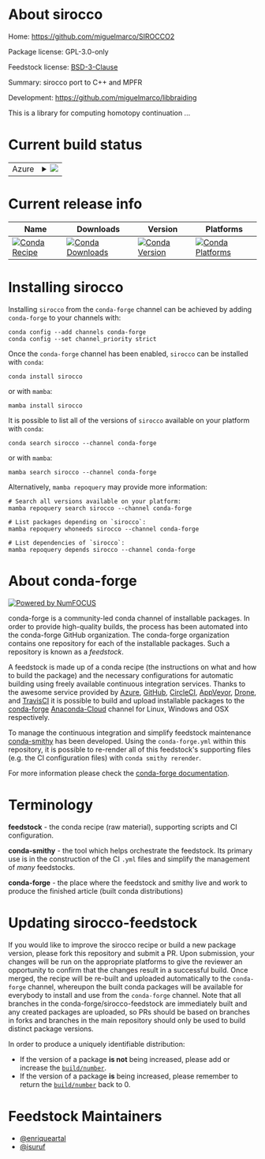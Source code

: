 About sirocco
=============

Home: https://github.com/miguelmarco/SIROCCO2

Package license: GPL-3.0-only

Feedstock license: [BSD-3-Clause](https://github.com/conda-forge/sirocco-feedstock/blob/main/LICENSE.txt)

Summary: sirocco port to C++ and MPFR

Development: https://github.com/miguelmarco/libbraiding

This is a library for computing homotopy continuation ...

Current build status
====================


<table>
    
  <tr>
    <td>Azure</td>
    <td>
      <details>
        <summary>
          <a href="https://dev.azure.com/conda-forge/feedstock-builds/_build/latest?definitionId=16872&branchName=main">
            <img src="https://dev.azure.com/conda-forge/feedstock-builds/_apis/build/status/sirocco-feedstock?branchName=main">
          </a>
        </summary>
        <table>
          <thead><tr><th>Variant</th><th>Status</th></tr></thead>
          <tbody><tr>
              <td>linux_64</td>
              <td>
                <a href="https://dev.azure.com/conda-forge/feedstock-builds/_build/latest?definitionId=16872&branchName=main">
                  <img src="https://dev.azure.com/conda-forge/feedstock-builds/_apis/build/status/sirocco-feedstock?branchName=main&jobName=linux&configuration=linux_64_" alt="variant">
                </a>
              </td>
            </tr><tr>
              <td>osx_64</td>
              <td>
                <a href="https://dev.azure.com/conda-forge/feedstock-builds/_build/latest?definitionId=16872&branchName=main">
                  <img src="https://dev.azure.com/conda-forge/feedstock-builds/_apis/build/status/sirocco-feedstock?branchName=main&jobName=osx&configuration=osx_64_" alt="variant">
                </a>
              </td>
            </tr>
          </tbody>
        </table>
      </details>
    </td>
  </tr>
</table>

Current release info
====================

| Name | Downloads | Version | Platforms |
| --- | --- | --- | --- |
| [![Conda Recipe](https://img.shields.io/badge/recipe-sirocco-green.svg)](https://anaconda.org/conda-forge/sirocco) | [![Conda Downloads](https://img.shields.io/conda/dn/conda-forge/sirocco.svg)](https://anaconda.org/conda-forge/sirocco) | [![Conda Version](https://img.shields.io/conda/vn/conda-forge/sirocco.svg)](https://anaconda.org/conda-forge/sirocco) | [![Conda Platforms](https://img.shields.io/conda/pn/conda-forge/sirocco.svg)](https://anaconda.org/conda-forge/sirocco) |

Installing sirocco
==================

Installing `sirocco` from the `conda-forge` channel can be achieved by adding `conda-forge` to your channels with:

```
conda config --add channels conda-forge
conda config --set channel_priority strict
```

Once the `conda-forge` channel has been enabled, `sirocco` can be installed with `conda`:

```
conda install sirocco
```

or with `mamba`:

```
mamba install sirocco
```

It is possible to list all of the versions of `sirocco` available on your platform with `conda`:

```
conda search sirocco --channel conda-forge
```

or with `mamba`:

```
mamba search sirocco --channel conda-forge
```

Alternatively, `mamba repoquery` may provide more information:

```
# Search all versions available on your platform:
mamba repoquery search sirocco --channel conda-forge

# List packages depending on `sirocco`:
mamba repoquery whoneeds sirocco --channel conda-forge

# List dependencies of `sirocco`:
mamba repoquery depends sirocco --channel conda-forge
```


About conda-forge
=================

[![Powered by
NumFOCUS](https://img.shields.io/badge/powered%20by-NumFOCUS-orange.svg?style=flat&colorA=E1523D&colorB=007D8A)](https://numfocus.org)

conda-forge is a community-led conda channel of installable packages.
In order to provide high-quality builds, the process has been automated into the
conda-forge GitHub organization. The conda-forge organization contains one repository
for each of the installable packages. Such a repository is known as a *feedstock*.

A feedstock is made up of a conda recipe (the instructions on what and how to build
the package) and the necessary configurations for automatic building using freely
available continuous integration services. Thanks to the awesome service provided by
[Azure](https://azure.microsoft.com/en-us/services/devops/), [GitHub](https://github.com/),
[CircleCI](https://circleci.com/), [AppVeyor](https://www.appveyor.com/),
[Drone](https://cloud.drone.io/welcome), and [TravisCI](https://travis-ci.com/)
it is possible to build and upload installable packages to the
[conda-forge](https://anaconda.org/conda-forge) [Anaconda-Cloud](https://anaconda.org/)
channel for Linux, Windows and OSX respectively.

To manage the continuous integration and simplify feedstock maintenance
[conda-smithy](https://github.com/conda-forge/conda-smithy) has been developed.
Using the ``conda-forge.yml`` within this repository, it is possible to re-render all of
this feedstock's supporting files (e.g. the CI configuration files) with ``conda smithy rerender``.

For more information please check the [conda-forge documentation](https://conda-forge.org/docs/).

Terminology
===========

**feedstock** - the conda recipe (raw material), supporting scripts and CI configuration.

**conda-smithy** - the tool which helps orchestrate the feedstock.
                   Its primary use is in the construction of the CI ``.yml`` files
                   and simplify the management of *many* feedstocks.

**conda-forge** - the place where the feedstock and smithy live and work to
                  produce the finished article (built conda distributions)


Updating sirocco-feedstock
==========================

If you would like to improve the sirocco recipe or build a new
package version, please fork this repository and submit a PR. Upon submission,
your changes will be run on the appropriate platforms to give the reviewer an
opportunity to confirm that the changes result in a successful build. Once
merged, the recipe will be re-built and uploaded automatically to the
`conda-forge` channel, whereupon the built conda packages will be available for
everybody to install and use from the `conda-forge` channel.
Note that all branches in the conda-forge/sirocco-feedstock are
immediately built and any created packages are uploaded, so PRs should be based
on branches in forks and branches in the main repository should only be used to
build distinct package versions.

In order to produce a uniquely identifiable distribution:
 * If the version of a package **is not** being increased, please add or increase
   the [``build/number``](https://docs.conda.io/projects/conda-build/en/latest/resources/define-metadata.html#build-number-and-string).
 * If the version of a package **is** being increased, please remember to return
   the [``build/number``](https://docs.conda.io/projects/conda-build/en/latest/resources/define-metadata.html#build-number-and-string)
   back to 0.

Feedstock Maintainers
=====================

* [@enriqueartal](https://github.com/enriqueartal/)
* [@isuruf](https://github.com/isuruf/)

